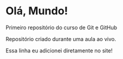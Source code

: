 # Olá, Mundo!
Primeiro repositório do curso de Git e GitHub

Repositório criado durante uma aula ao vivo.

Essa linha eu adicionei diretamente no site!
